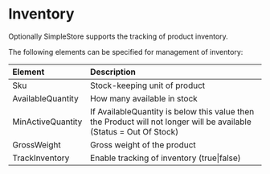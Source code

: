 # Inventory

Optionally SimpleStore supports the tracking of product inventory.

The following elements can be specified for management of inventory:

| Element | Description |
| :--- | :--- |
| Sku | Stock-keeping unit of product |
| AvailableQuantity | How many available in stock |
| MinActiveQuantity | If AvailableQuantity is below this value then the Product will not longer will be available \(Status = Out Of Stock\) |
| GrossWeight | Gross weight of the product |
| TrackInventory | Enable tracking of inventory \(true\|false\) |

